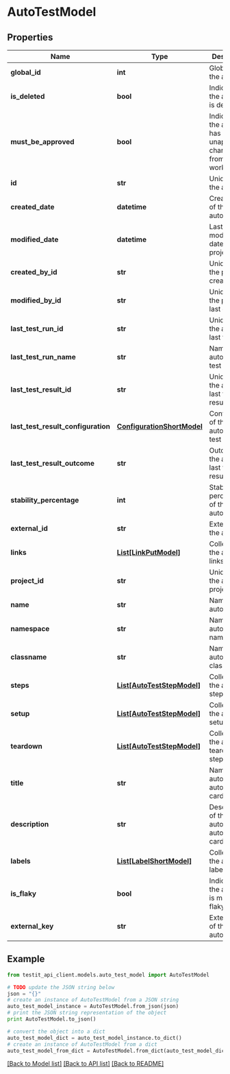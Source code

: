 # AutoTestModel


## Properties
Name | Type | Description | Notes
------------ | ------------- | ------------- | -------------
**global_id** | **int** | Global ID of the autotest | 
**is_deleted** | **bool** | Indicates if the autotest is deleted | 
**must_be_approved** | **bool** | Indicates if the autotest has unapproved changes from linked work items | 
**id** | **str** | Unique ID of the autotest | 
**created_date** | **datetime** | Creation date of the autotest | 
**modified_date** | **datetime** | Last modification date of the project | [optional] 
**created_by_id** | **str** | Unique ID of the project creator | 
**modified_by_id** | **str** | Unique ID of the project last editor | [optional] 
**last_test_run_id** | **str** | Unique ID of the autotest last test run | [optional] 
**last_test_run_name** | **str** | Name of the autotest last test run | [optional] 
**last_test_result_id** | **str** | Unique ID of the autotest last test result | [optional] 
**last_test_result_configuration** | [**ConfigurationShortModel**](ConfigurationShortModel.md) | Configuration of the autotest last test result | [optional] 
**last_test_result_outcome** | **str** | Outcome of the autotest last test result | [optional] 
**stability_percentage** | **int** | Stability percentage of the autotest | [optional] 
**external_id** | **str** | External ID of the autotest | 
**links** | [**List[LinkPutModel]**](LinkPutModel.md) | Collection of the autotest links | [optional] 
**project_id** | **str** | Unique ID of the autotest project | 
**name** | **str** | Name of the autotest | 
**namespace** | **str** | Name of the autotest namespace | [optional] 
**classname** | **str** | Name of the autotest class | [optional] 
**steps** | [**List[AutoTestStepModel]**](AutoTestStepModel.md) | Collection of the autotest steps | [optional] 
**setup** | [**List[AutoTestStepModel]**](AutoTestStepModel.md) | Collection of the autotest setup steps | [optional] 
**teardown** | [**List[AutoTestStepModel]**](AutoTestStepModel.md) | Collection of the autotest teardown steps | [optional] 
**title** | **str** | Name of the autotest in autotest&#39;s card | [optional] 
**description** | **str** | Description of the autotest in autotest&#39;s card | [optional] 
**labels** | [**List[LabelShortModel]**](LabelShortModel.md) | Collection of the autotest labels | [optional] 
**is_flaky** | **bool** | Indicates if the autotest is marked as flaky | [optional] 
**external_key** | **str** | External key of the autotest | [optional] 

## Example

```python
from testit_api_client.models.auto_test_model import AutoTestModel

# TODO update the JSON string below
json = "{}"
# create an instance of AutoTestModel from a JSON string
auto_test_model_instance = AutoTestModel.from_json(json)
# print the JSON string representation of the object
print AutoTestModel.to_json()

# convert the object into a dict
auto_test_model_dict = auto_test_model_instance.to_dict()
# create an instance of AutoTestModel from a dict
auto_test_model_from_dict = AutoTestModel.from_dict(auto_test_model_dict)
```
[[Back to Model list]](../README.md#documentation-for-models) [[Back to API list]](../README.md#documentation-for-api-endpoints) [[Back to README]](../README.md)


